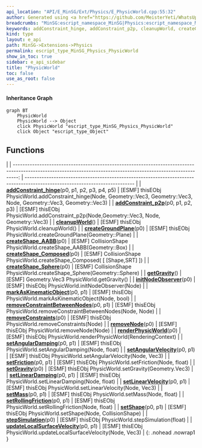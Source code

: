 ```yaml
---
api_location: "API/E_MinSG/Ext/Physics/E_PhysicWorld.cpp:55:32"
author: Generated using <a href="https://github.com/MeisterYeti/WhatsUpDoc">WhatsUpDoc</a>
breadcrumbs: "MinSG:escript_namespace_MinSG|Physics:escript_namespace_MinSG_Physics"
keywords: addConstraint_hinge, addConstraint_p2p, cleanupWorld, createGroundPlane, createShape_AABB, createShape_Composed, createShape_Sphere, getGravity, initNodeObserver, markAsKinematicObject, removeConstraints, removeConstraintBetweenNodes, removeNode, renderPhysicWorld, setGravity, stepSimulation, setFriction, setAngularDamping, setLinearDamping, updateLocalSurfaceVelocity, setLinearVelocity, setAngularVelocity, setMass, setRollingFriction, setShape
kind: type
layout: e_api
path: MinSG->Extensions->Physics
permalink: escript_type_MinSG_Physics_PhysicWorld
show_in_toc: true
sidebar: e_api_sidebar
title: "PhysicWorld"
toc: false
use_as_root: false
---
```


#### Inheritance Graph

```mermaid
graph BT
	PhysicWorld
	PhysicWorld --> Object
	click PhysicWorld "escript_type_MinSG_Physics_PhysicWorld"
	click Object "escript_type_Object"
```

## Functions

|
| --------------------------------------------------------------------------------------------------------------------------------------------------------------: | --------------------------------------------------------------------------------------------------------------------------- | 
| **[addConstraint_hinge](classMinSG_1_1Physics_1_1PhysicWorld#classMinSG_1_1Physics_1_1PhysicWorld_1aabca5fca8910da30d8e085f7d8271cb4)**(p0, p1, p2, p3, p4, p5) | [ESMF] thisEObj PhysicWorld.addConstraint_hinge(Node, Geometry::Vec3, Geometry::Vec3, Node, Geometry::Vec3, Geometry::Vec3) | 
| **[addConstraint_p2p](classMinSG_1_1Physics_1_1PhysicWorld#classMinSG_1_1Physics_1_1PhysicWorld_1a61dfff5d445a89cd94d8c2e12d61f243)**(p0, p1, p2, p3)           | [ESMF] thisEObj PhysicWorld.addConstraint_p2p(Node,Geometry::Vec3, Node, Geometry::Vec3)                                    | 
| **[cleanupWorld](classMinSG_1_1Physics_1_1PhysicWorld#classMinSG_1_1Physics_1_1PhysicWorld_1a2ec1467351e3c921d102bb489fdfb4cc)**()                              | [ESMF] thisEObj PhysicWorld.cleanupWorld()                                                                                  | 
| **[createGroundPlane](classMinSG_1_1Physics_1_1PhysicWorld#classMinSG_1_1Physics_1_1PhysicWorld_1ac2d09152b72e212d5b6e9b3a5e482f76)**(p0)                       | [ESMF] thisEObj PhysicWorld.createGroundPlane(Geometry::Plane)                                                              | 
| **[createShape_AABB](classMinSG_1_1Physics_1_1PhysicWorld#classMinSG_1_1Physics_1_1PhysicWorld_1a7a41f9618231c92a246db14279e512dd)**(p0)                        | [ESMF] CollisionShape PhysicWorld.createShape_AABB(Geometry::Box)                                                           | 
| **[createShape_Composed](classMinSG_1_1Physics_1_1PhysicWorld#classMinSG_1_1Physics_1_1PhysicWorld_1a6fd410fa427b76dade2bf4b25140653e)**(p0)                    | [ESMF] CollisionShape PhysicWorld.createShape_Composed( [ [Shape,SRT] ])                                                    | 
| **[createShape_Sphere](classMinSG_1_1Physics_1_1PhysicWorld#classMinSG_1_1Physics_1_1PhysicWorld_1a60ad9d8f7ab5750d3ecaec2829b789ef)**(p0)                      | [ESMF] CollisionShape PhysicWorld.createShape_Sphere(Geometry::Sphere)                                                      | 
| **[getGravity](classMinSG_1_1Physics_1_1PhysicWorld#classMinSG_1_1Physics_1_1PhysicWorld_1a228f3c4ac84a64464a454dff5e431fff)**()                                | [ESMF] Geometry.Vec3 PhysicWorld.getGravity()                                                                               | 
| **[initNodeObserver](classMinSG_1_1Physics_1_1PhysicWorld#classMinSG_1_1Physics_1_1PhysicWorld_1ac19ee861e76e169da381d7a1c37d7715)**(p0)                        | [ESMF] thisEObj PhysicWorld.initNodeObserver(Node)                                                                          | 
| **[markAsKinematicObject](classMinSG_1_1Physics_1_1PhysicWorld#classMinSG_1_1Physics_1_1PhysicWorld_1a5a4d9c7cc68f7976ef3d2456a4b433b6)**(p0, p1)               | [ESMF] thisEObj PhysicWorld.markAsKinematicObject(Node, bool)                                                               | 
| **[removeConstraintBetweenNodes](classMinSG_1_1Physics_1_1PhysicWorld#classMinSG_1_1Physics_1_1PhysicWorld_1ac369bb9b107f791e9a0140c08f59c8b3)**(p0, p1)        | [ESMF] thisEObj PhysicWorld.removeConstraintBetweenNodes(Node, Node)                                                        | 
| **[removeConstraints](classMinSG_1_1Physics_1_1PhysicWorld#classMinSG_1_1Physics_1_1PhysicWorld_1ae65eed7bea5cff19bb089e556f4c6c37)**(p0)                       | [ESMF] thisEObj PhysicWorld.removeConstraints(Node)                                                                         | 
| **[removeNode](classMinSG_1_1Physics_1_1PhysicWorld#classMinSG_1_1Physics_1_1PhysicWorld_1abca6c4da6b1a634e49002c7c264b0d8f)**(p0)                              | [ESMF] thisEObj PhysicWorld.removeNode(Node)                                                                                | 
| **[renderPhysicWorld](classMinSG_1_1Physics_1_1PhysicWorld#classMinSG_1_1Physics_1_1PhysicWorld_1a0f9c7569c41d8660c7e520c614e2f042)**(p0)                       | [ESMF] thisEObj PhysicWorld.renderPhysicWorld(RenderingContext)                                                             | 
| **[setAngularDamping](classMinSG_1_1Physics_1_1PhysicWorld#classMinSG_1_1Physics_1_1PhysicWorld_1a02571d57736a84c39d5ed7900e890263)**(p0, p1)                   | [ESMF] thisEObj PhysicWorld.setAngularDamping(Node, float)                                                                  | 
| **[setAngularVelocity](classMinSG_1_1Physics_1_1PhysicWorld#classMinSG_1_1Physics_1_1PhysicWorld_1a1af099071df722641e697649e61c424f)**(p0, p1)                  | [ESMF] thisEObj PhysicWorld.setAngularVelocity(Node, Vec3)                                                                  | 
| **[setFriction](classMinSG_1_1Physics_1_1PhysicWorld#classMinSG_1_1Physics_1_1PhysicWorld_1a5db66747e5a5be9230936555387b241d)**(p0, p1)                         | [ESMF] thisEObj PhysicWorld.setFriction(Node, float)                                                                        | 
| **[setGravity](classMinSG_1_1Physics_1_1PhysicWorld#classMinSG_1_1Physics_1_1PhysicWorld_1a30ef427c3740b3d0790dff2f03e8572b)**(p0)                              | [ESMF] thisEObj PhysicWorld.setGravity(Geometry.Vec3)                                                                       | 
| **[setLinearDamping](classMinSG_1_1Physics_1_1PhysicWorld#classMinSG_1_1Physics_1_1PhysicWorld_1a7976109c446d8b1f77540bfaa46b2a0c)**(p0, p1)                    | [ESMF] thisEObj PhysicWorld.setLinearDamping(Node, float)                                                                   | 
| **[setLinearVelocity](classMinSG_1_1Physics_1_1PhysicWorld#classMinSG_1_1Physics_1_1PhysicWorld_1af059b9a822624155e21aa10b2ab864ff)**(p0, p1)                   | [ESMF] thisEObj PhysicWorld.setLinearVelocity(Node, Vec3)                                                                   | 
| **[setMass](classMinSG_1_1Physics_1_1PhysicWorld#classMinSG_1_1Physics_1_1PhysicWorld_1a13318ce7a0af643641f100412205b84c)**(p0, p1)                             | [ESMF] thisEObj PhysicWorld.setMass(Node, float)                                                                            | 
| **[setRollingFriction](classMinSG_1_1Physics_1_1PhysicWorld#classMinSG_1_1Physics_1_1PhysicWorld_1ae659e7063b5097b5ff1fe88662d5ac43)**(p0, p1)                  | [ESMF] thisEObj PhysicWorld.setRollingFriction(Node, float)                                                                 | 
| **[setShape](classMinSG_1_1Physics_1_1PhysicWorld#classMinSG_1_1Physics_1_1PhysicWorld_1a7fd526f5349d2ef1880075b8ba09552a)**(p0, p1)                            | [ESMF] thisEObj PhysicWorld.setShape(Node, CollisionShape)                                                                  | 
| **[stepSimulation](classMinSG_1_1Physics_1_1PhysicWorld#classMinSG_1_1Physics_1_1PhysicWorld_1a9782a5a7282dca11dbb7f87601c2a2f7)**(p0)                          | [ESMF] thisEObj PhysicWorld.stepSimulation(float)                                                                           | 
| **[updateLocalSurfaceVelocity](classMinSG_1_1Physics_1_1PhysicWorld#classMinSG_1_1Physics_1_1PhysicWorld_1aacd25eda9d07d7f8399ec8275d7c2cab)**(p0, p1)          | [ESMF] thisEObj PhysicWorld.updateLocalSurfaceVelocity(Node, Vec3)                                                          | 
{: .nohead .nowrap1 }


